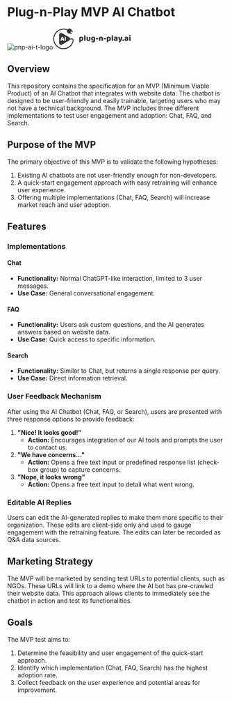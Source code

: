 # Plug-n-Play MVP AI Chatbot
![pnp-ai-t-logo](https://github.com/Gin-n-Tonicc/Plug-n-Play/assets/107267662/eea3ca39-8fc2-48ef-bdd2-57f496819596)<svg width="180" height="50" viewBox="0 0 180 50" fill="none" xmlns="http://www.w3.org/2000/svg">
<path d="M39.0889 8.70302C35.1597 5.33959 30.0565 3.30811 24.4788 3.30811C12.0641 3.30811 2 13.3722 2 25.7869C2 38.2016 12.0641 48.2658 24.4788 48.2658C35.8788 48.2658 45.2967 39.7796 46.7601 28.7798C46.9786 27.1374 45.6144 25.7869 43.9576 25.7869H36.5" stroke="#343434" stroke-width="2.1" stroke-linejoin="round"/>
<path d="M37.4245 22.0961C40.2434 23.7069 40.2434 27.7716 37.4245 29.3825L20.7056 38.9361C17.9083 40.5346 14.4278 38.5147 14.4278 35.2929L14.4278 16.1856C14.4278 12.9638 17.9083 10.944 20.7056 12.5424L37.4245 22.0961Z" fill="#343434"/>
<path d="M35.2264 12.7106C32.5027 11.1381 31.5695 7.65528 33.142 4.93158C34.7145 2.20788 38.1973 1.27467 40.921 2.8472L42.4784 3.74635C43.3385 4.24294 43.6332 5.34277 43.1366 6.20288L39.2403 12.9515C38.7437 13.8116 37.6439 14.1063 36.7837 13.6098L35.2264 12.7106Z" fill="#343434"/>
<path d="M39.6553 11.6338L42.2509 13.1324" stroke="#343434" stroke-width="2.5" stroke-linecap="round"/>
<path d="M42.2029 7.22119L44.7985 8.71978" stroke="#343434" stroke-width="2.5" stroke-linecap="round"/>
<path d="M29.7579 29.877C29.6524 29.9058 29.4845 29.9346 29.2543 29.9634C29.0337 29.9921 28.8132 30.0065 28.5926 30.0065C28.372 30.0065 28.1754 29.9873 28.0027 29.949C27.8397 29.9202 27.7006 29.8626 27.5855 29.7763C27.4704 29.69 27.3841 29.5701 27.3266 29.4167C27.269 29.2632 27.2402 29.0618 27.2402 28.8124V21.2164C27.3457 21.1972 27.5136 21.1732 27.7438 21.1445C27.9739 21.1061 28.1945 21.0869 28.4055 21.0869C28.6261 21.0869 28.8179 21.1061 28.981 21.1445C29.1536 21.1732 29.2975 21.2308 29.4126 21.3171C29.5277 21.4034 29.614 21.5233 29.6715 21.6768C29.7291 21.8302 29.7579 22.0316 29.7579 22.281V29.877Z" fill="white"/>
<path d="M20.0765 21.4756C20.2396 21.3797 20.4841 21.2886 20.8102 21.2022C21.1459 21.1159 21.4816 21.0728 21.8173 21.0728C22.2968 21.0728 22.7188 21.1447 23.0833 21.2886C23.4573 21.4228 23.6971 21.6386 23.8026 21.9359C23.9753 22.4347 24.1623 23.0149 24.3637 23.6767C24.5651 24.3385 24.7665 25.0242 24.9679 25.734C25.1693 26.4341 25.3659 27.1294 25.5578 27.82C25.7496 28.501 25.9174 29.1052 26.0613 29.6327C25.9462 29.767 25.7736 29.8725 25.5434 29.9492C25.3132 30.0355 25.0399 30.0787 24.7234 30.0787C24.4932 30.0787 24.2966 30.0595 24.1335 30.0211C23.9801 29.9828 23.8506 29.9252 23.7451 29.8485C23.6492 29.7718 23.5676 29.6711 23.5005 29.5464C23.443 29.4217 23.3902 29.2778 23.3423 29.1148L23.0833 28.1221H20.4794C20.4026 28.4098 20.3259 28.7072 20.2492 29.0141C20.1724 29.321 20.0957 29.6183 20.019 29.906C19.8847 29.954 19.7409 29.9924 19.5874 30.0211C19.4435 30.0595 19.2661 30.0787 19.0551 30.0787C18.566 30.0787 18.2015 29.9971 17.9617 29.8341C17.7315 29.6615 17.6165 29.4265 17.6165 29.1292C17.6165 28.9949 17.6356 28.8606 17.674 28.7263C17.7124 28.5921 17.7555 28.4338 17.8035 28.2516C17.8706 27.9926 17.9617 27.6713 18.0768 27.2877C18.2015 26.9041 18.3358 26.4917 18.4796 26.0505C18.6235 25.5997 18.777 25.1393 18.94 24.6694C19.1031 24.1994 19.2565 23.7582 19.4004 23.3458C19.5442 22.9238 19.6737 22.5498 19.7888 22.2237C19.9135 21.8976 20.0094 21.6482 20.0765 21.4756ZM21.8029 23.3314C21.6686 23.7342 21.5152 24.185 21.3425 24.6838C21.1795 25.1729 21.0308 25.6716 20.8966 26.1799H22.6805C22.5462 25.662 22.4071 25.1585 22.2633 24.6694C22.129 24.1706 22.0043 23.7247 21.8892 23.3314H21.8029Z" fill="white"/>
<path d="M175.719 18.3226C175.719 17.8366 175.879 17.4274 176.199 17.0949C176.531 16.7624 176.966 16.5962 177.503 16.5962C178.04 16.5962 178.469 16.7624 178.788 17.0949C179.121 17.4274 179.287 17.8366 179.287 18.3226C179.287 18.8085 179.121 19.2177 178.788 19.5502C178.469 19.8827 178.04 20.0489 177.503 20.0489C176.966 20.0489 176.531 19.8827 176.199 19.5502C175.879 19.2177 175.719 18.8085 175.719 18.3226ZM179.134 30.2154C178.993 30.2409 178.782 30.2729 178.501 30.3113C178.232 30.3624 177.957 30.388 177.676 30.388C177.394 30.388 177.139 30.3688 176.909 30.3305C176.691 30.2921 176.506 30.2154 176.352 30.1003C176.199 29.9852 176.077 29.8317 175.988 29.6399C175.911 29.4353 175.873 29.1731 175.873 28.8534V21.0464C176.013 21.0208 176.218 20.9889 176.487 20.9505C176.768 20.8993 177.049 20.8738 177.331 20.8738C177.612 20.8738 177.861 20.8929 178.079 20.9313C178.309 20.9697 178.501 21.0464 178.654 21.1615C178.808 21.2766 178.923 21.4364 178.999 21.641C179.089 21.8329 179.134 22.0886 179.134 22.4083V30.2154Z" fill="#343434"/>
<path d="M169.352 28.163C169.569 28.163 169.806 28.1438 170.062 28.1055C170.33 28.0543 170.528 27.9904 170.656 27.9136V26.3791L169.275 26.4942C168.917 26.5198 168.623 26.5965 168.393 26.7244C168.163 26.8522 168.047 27.0441 168.047 27.2998C168.047 27.5556 168.143 27.7666 168.335 27.9328C168.54 28.0863 168.879 28.163 169.352 28.163ZM169.198 20.6245C169.889 20.6245 170.516 20.6948 171.078 20.8355C171.654 20.9762 172.14 21.1936 172.536 21.4877C172.945 21.769 173.259 22.1335 173.476 22.5811C173.693 23.0159 173.802 23.5338 173.802 24.1348V28.4316C173.802 28.764 173.706 29.039 173.514 29.2564C173.335 29.461 173.118 29.64 172.862 29.7935C172.031 30.2922 170.861 30.5416 169.352 30.5416C168.674 30.5416 168.06 30.4776 167.51 30.3498C166.973 30.2219 166.507 30.0301 166.11 29.7743C165.726 29.5185 165.426 29.1924 165.209 28.796C165.004 28.3996 164.902 27.9392 164.902 27.4149C164.902 26.5325 165.164 25.8548 165.688 25.3816C166.212 24.9085 167.024 24.6144 168.124 24.4993L170.637 24.2307V24.0964C170.637 23.7256 170.471 23.4634 170.138 23.31C169.819 23.1437 169.352 23.0606 168.738 23.0606C168.252 23.0606 167.779 23.1118 167.319 23.2141C166.858 23.3164 166.443 23.4443 166.072 23.5977C165.905 23.4826 165.765 23.31 165.65 23.0798C165.535 22.8368 165.477 22.5875 165.477 22.3317C165.477 21.9992 165.554 21.7371 165.707 21.5452C165.874 21.3406 166.123 21.168 166.455 21.0273C166.826 20.8867 167.261 20.7844 167.76 20.7204C168.271 20.6565 168.751 20.6245 169.198 20.6245Z" fill="#343434"/>
<path d="M160.16 28.6806C160.16 28.1435 160.326 27.6959 160.658 27.3379C160.991 26.9798 161.445 26.8008 162.02 26.8008C162.596 26.8008 163.05 26.9798 163.382 27.3379C163.715 27.6959 163.881 28.1435 163.881 28.6806C163.881 29.2177 163.715 29.6653 163.382 30.0233C163.05 30.3814 162.596 30.5604 162.02 30.5604C161.445 30.5604 160.991 30.3814 160.658 30.0233C160.326 29.6653 160.16 29.2177 160.16 28.6806Z" fill="#343434"/>
<path d="M152.396 27.8559C152.255 27.5362 152.102 27.1781 151.936 26.7817C151.782 26.3853 151.616 25.9313 151.437 25.4198C151.271 24.9083 151.091 24.3264 150.9 23.6742C150.721 23.0093 150.529 22.2484 150.324 21.3916C150.503 21.2126 150.74 21.0591 151.034 20.9312C151.341 20.7905 151.673 20.7202 152.031 20.7202C152.479 20.7202 152.85 20.8161 153.144 21.0079C153.438 21.187 153.655 21.5323 153.796 22.0438L155.312 27.3188H155.388C155.542 26.884 155.689 26.4109 155.829 25.8993C155.983 25.3878 156.13 24.8635 156.271 24.3264C156.411 23.7765 156.539 23.233 156.654 22.696C156.782 22.1461 156.891 21.609 156.98 21.0847C157.441 20.8417 157.946 20.7202 158.496 20.7202C158.943 20.7202 159.314 20.8161 159.608 21.0079C159.902 21.1998 160.049 21.5323 160.049 22.0054C160.049 22.3507 160.005 22.7535 159.915 23.2139C159.826 23.6614 159.704 24.141 159.551 24.6525C159.41 25.164 159.237 25.6947 159.033 26.2446C158.841 26.7817 158.636 27.3124 158.419 27.8367C158.202 28.361 157.978 28.8597 157.748 29.3329C157.517 29.7933 157.294 30.2089 157.076 30.5797C156.718 31.2063 156.386 31.7179 156.079 32.1143C155.772 32.5107 155.478 32.8176 155.196 33.035C154.915 33.2652 154.634 33.4187 154.352 33.4954C154.071 33.5849 153.777 33.6297 153.47 33.6297C152.933 33.6297 152.498 33.4698 152.166 33.1501C151.833 32.8304 151.635 32.4148 151.571 31.9033C151.98 31.5836 152.389 31.2255 152.799 30.8291C153.208 30.4455 153.579 30.049 153.911 29.6398C153.694 29.5759 153.457 29.4288 153.202 29.1986C152.959 28.9557 152.69 28.5081 152.396 27.8559Z" fill="#343434"/>
<path d="M144.719 28.163C144.936 28.163 145.173 28.1438 145.428 28.1055C145.697 28.0543 145.895 27.9904 146.023 27.9136V26.3791L144.642 26.4942C144.284 26.5198 143.99 26.5965 143.76 26.7244C143.529 26.8522 143.414 27.0441 143.414 27.2998C143.414 27.5556 143.51 27.7666 143.702 27.9328C143.907 28.0863 144.246 28.163 144.719 28.163ZM144.565 20.6245C145.256 20.6245 145.882 20.6948 146.445 20.8355C147.021 20.9762 147.507 21.1936 147.903 21.4877C148.312 21.769 148.625 22.1335 148.843 22.5811C149.06 23.0159 149.169 23.5338 149.169 24.1348V28.4316C149.169 28.764 149.073 29.039 148.881 29.2564C148.702 29.461 148.485 29.64 148.229 29.7935C147.398 30.2922 146.228 30.5416 144.719 30.5416C144.041 30.5416 143.427 30.4776 142.877 30.3498C142.34 30.2219 141.873 30.0301 141.477 29.7743C141.093 29.5185 140.793 29.1924 140.575 28.796C140.371 28.3996 140.269 27.9392 140.269 27.4149C140.269 26.5325 140.531 25.8548 141.055 25.3816C141.579 24.9085 142.391 24.6144 143.491 24.4993L146.004 24.2307V24.0964C146.004 23.7256 145.838 23.4634 145.505 23.31C145.186 23.1437 144.719 23.0606 144.105 23.0606C143.619 23.0606 143.146 23.1118 142.685 23.2141C142.225 23.3164 141.81 23.4443 141.439 23.5977C141.272 23.4826 141.132 23.31 141.017 23.0798C140.902 22.8368 140.844 22.5875 140.844 22.3317C140.844 21.9992 140.921 21.7371 141.074 21.5452C141.24 21.3406 141.49 21.168 141.822 21.0273C142.193 20.8867 142.628 20.7844 143.127 20.7204C143.638 20.6565 144.118 20.6245 144.565 20.6245Z" fill="#343434"/>
<path d="M138.671 30.2152C138.531 30.2408 138.32 30.2728 138.038 30.3112C137.77 30.3623 137.495 30.3879 137.214 30.3879C136.932 30.3879 136.676 30.3687 136.446 30.3303C136.229 30.292 136.043 30.2153 135.89 30.1002C135.736 29.9851 135.615 29.8316 135.525 29.6398C135.449 29.4352 135.41 29.173 135.41 28.8533V17.7278C135.551 17.7022 135.756 17.6703 136.024 17.6319C136.306 17.5808 136.587 17.5552 136.868 17.5552C137.15 17.5552 137.399 17.5744 137.616 17.6127C137.847 17.6511 138.038 17.7278 138.192 17.8429C138.345 17.958 138.46 18.1178 138.537 18.3225C138.627 18.5143 138.671 18.77 138.671 19.0897V30.2152Z" fill="#343434"/>
<path d="M128.41 20.6245C129.177 20.6245 129.887 20.7268 130.539 20.9314C131.204 21.1232 131.773 21.4238 132.246 21.833C132.719 22.2422 133.09 22.7601 133.359 23.3867C133.627 24.0005 133.761 24.7358 133.761 25.5926C133.761 26.4111 133.646 27.1272 133.416 27.741C133.186 28.3548 132.86 28.8727 132.438 29.2947C132.016 29.704 131.504 30.0109 130.903 30.2155C130.315 30.4201 129.656 30.5224 128.928 30.5224C128.378 30.5224 127.866 30.4393 127.393 30.273V33.4572C127.265 33.4956 127.061 33.534 126.779 33.5723C126.498 33.6235 126.21 33.649 125.916 33.649C125.635 33.649 125.379 33.6299 125.149 33.5915C124.931 33.5531 124.746 33.4764 124.592 33.3613C124.439 33.2462 124.324 33.0864 124.247 32.8818C124.17 32.6899 124.132 32.4342 124.132 32.1145V22.9072C124.132 22.5619 124.202 22.2806 124.343 22.0632C124.497 21.8458 124.701 21.6475 124.957 21.4685C125.353 21.2128 125.846 21.0082 126.434 20.8547C127.022 20.7012 127.681 20.6245 128.41 20.6245ZM128.448 27.952C129.765 27.952 130.424 27.1656 130.424 25.5926C130.424 24.7742 130.258 24.1668 129.925 23.7703C129.605 23.3739 129.139 23.1757 128.525 23.1757C128.282 23.1757 128.064 23.2077 127.873 23.2716C127.681 23.3228 127.514 23.3867 127.374 23.4634V27.6835C127.527 27.7602 127.694 27.8241 127.873 27.8753C128.052 27.9264 128.243 27.952 128.448 27.952Z" fill="#343434"/>
<path d="M117.293 26.6665C117.204 26.5258 117.121 26.3404 117.044 26.1102C116.967 25.88 116.929 25.6371 116.929 25.3813C116.929 24.9082 117.038 24.5693 117.255 24.3647C117.472 24.1473 117.754 24.0386 118.099 24.0386H122.204C122.281 24.1792 122.357 24.3647 122.434 24.5948C122.524 24.825 122.568 25.068 122.568 25.3238C122.568 25.7969 122.46 26.1422 122.242 26.3596C122.025 26.5642 121.744 26.6665 121.398 26.6665H117.293Z" fill="#343434"/>
<path d="M112.076 24.3266C112.076 23.9302 111.961 23.6425 111.73 23.4634C111.513 23.2716 111.213 23.1757 110.829 23.1757C110.573 23.1757 110.317 23.2077 110.062 23.2716C109.819 23.3356 109.608 23.4315 109.429 23.5593V30.2155C109.301 30.2538 109.096 30.2922 108.815 30.3306C108.546 30.3689 108.265 30.3881 107.971 30.3881C107.689 30.3881 107.434 30.3689 107.204 30.3306C106.986 30.2922 106.801 30.2155 106.647 30.1004C106.494 29.9853 106.372 29.8318 106.283 29.64C106.206 29.4354 106.168 29.1733 106.168 28.8536V23.099C106.168 22.7537 106.238 22.4724 106.379 22.255C106.532 22.0376 106.737 21.8394 106.993 21.6603C107.427 21.3534 107.971 21.1041 108.623 20.9122C109.288 20.7204 110.023 20.6245 110.829 20.6245C112.274 20.6245 113.387 20.9442 114.167 21.5836C114.947 22.2102 115.337 23.0862 115.337 24.2115V30.2155C115.209 30.2538 115.004 30.2922 114.723 30.3306C114.454 30.3689 114.173 30.3881 113.879 30.3881C113.598 30.3881 113.342 30.3689 113.112 30.3306C112.894 30.2922 112.709 30.2155 112.555 30.1004C112.402 29.9853 112.28 29.8318 112.191 29.64C112.114 29.4354 112.076 29.1733 112.076 28.8536V24.3266Z" fill="#343434"/>
<path d="M99.3291 26.6665C99.2395 26.5258 99.1564 26.3404 99.0797 26.1102C99.003 25.88 98.9646 25.6371 98.9646 25.3813C98.9646 24.9082 99.0733 24.5693 99.2907 24.3647C99.5081 24.1473 99.7894 24.0386 100.135 24.0386H104.24C104.316 24.1792 104.393 24.3647 104.47 24.5948C104.559 24.825 104.604 25.068 104.604 25.3238C104.604 25.7969 104.495 26.1422 104.278 26.3596C104.061 26.5642 103.779 26.6665 103.434 26.6665H99.3291Z" fill="#343434"/>
<path d="M93.0494 20.6245C93.7783 20.6245 94.4369 20.7204 95.0251 20.9122C95.6262 21.0913 96.1313 21.3279 96.5405 21.622C96.7963 21.801 96.9945 21.9992 97.1352 22.2166C97.2886 22.434 97.3653 22.7153 97.3653 23.0606V29.7743C97.3653 30.4521 97.2375 31.0339 96.9817 31.5198C96.7259 32.0186 96.3743 32.4278 95.9267 32.7475C95.4919 33.08 94.974 33.323 94.373 33.4764C93.7847 33.6299 93.1517 33.7066 92.474 33.7066C91.3103 33.7066 90.3959 33.5467 89.7309 33.227C89.066 32.9201 88.7335 32.415 88.7335 31.7117C88.7335 31.4175 88.791 31.1554 88.9061 30.9252C89.034 30.7078 89.1747 30.5416 89.3281 30.4265C89.699 30.6311 90.1146 30.8037 90.5749 30.9444C91.0481 31.0851 91.534 31.1554 92.0328 31.1554C92.7233 31.1554 93.2732 31.0403 93.6824 30.8101C94.0916 30.5799 94.2962 30.2091 94.2962 29.6976V29.3907C93.7719 29.6208 93.1325 29.7359 92.378 29.7359C91.8026 29.7359 91.2527 29.6528 90.7284 29.4866C90.2169 29.3075 89.7629 29.039 89.3665 28.6809C88.9828 28.3101 88.6695 27.8369 88.4266 27.2615C88.1964 26.686 88.0813 26.0018 88.0813 25.209C88.0813 24.4289 88.2028 23.7512 88.4458 23.1757C88.7015 22.6003 89.0468 22.1271 89.4816 21.7562C89.9292 21.3726 90.4535 21.0913 91.0545 20.9122C91.6683 20.7204 92.3333 20.6245 93.0494 20.6245ZM94.2387 23.4059C94.1492 23.3547 94.0149 23.3036 93.8359 23.2524C93.6696 23.2013 93.4586 23.1757 93.2029 23.1757C92.5763 23.1757 92.1031 23.3547 91.7834 23.7128C91.4765 24.0581 91.323 24.5568 91.323 25.209C91.323 25.9507 91.4765 26.4878 91.7834 26.8203C92.1031 27.14 92.5059 27.2998 92.9919 27.2998C93.5162 27.2998 93.9318 27.1783 94.2387 26.9354V23.4059Z" fill="#343434"/>
<path d="M77.3389 21.0462C77.4667 21.0078 77.665 20.9694 77.9335 20.9311C78.2148 20.8927 78.5026 20.8735 78.7967 20.8735C79.078 20.8735 79.3274 20.8927 79.5448 20.9311C79.775 20.9694 79.9668 21.0462 80.1202 21.1613C80.2737 21.2764 80.3888 21.4362 80.4655 21.6408C80.555 21.8326 80.5998 22.0884 80.5998 22.4081V26.5322C80.5998 27.0565 80.7277 27.4338 80.9834 27.6639C81.2392 27.8813 81.61 27.99 82.096 27.99C82.3901 27.99 82.6267 27.9645 82.8057 27.9133C82.9975 27.8622 83.1446 27.811 83.2469 27.7598V21.0462C83.3748 21.0078 83.573 20.9694 83.8415 20.9311C84.1229 20.8927 84.4106 20.8735 84.7047 20.8735C84.9861 20.8735 85.2354 20.8927 85.4528 20.9311C85.683 20.9694 85.8748 21.0462 86.0283 21.1613C86.1817 21.2764 86.2968 21.4362 86.3735 21.6408C86.4631 21.8326 86.5078 22.0884 86.5078 22.4081V28.2394C86.5078 28.8788 86.2393 29.3583 85.7022 29.678C85.2546 29.9594 84.7175 30.1704 84.0909 30.311C83.4771 30.4645 82.8057 30.5412 82.0768 30.5412C81.3862 30.5412 80.7469 30.4645 80.1586 30.311C79.5831 30.1576 79.0844 29.921 78.6624 29.6013C78.2404 29.2816 77.9143 28.8724 77.6841 28.3737C77.454 27.8622 77.3389 27.2483 77.3389 26.5322V21.0462Z" fill="#343434"/>
<path d="M75.2809 30.2152C75.1403 30.2408 74.9293 30.2728 74.6479 30.3112C74.3794 30.3623 74.1045 30.3879 73.8231 30.3879C73.5418 30.3879 73.286 30.3687 73.0558 30.3303C72.8384 30.292 72.653 30.2153 72.4996 30.1002C72.3461 29.9851 72.2246 29.8316 72.1351 29.6398C72.0584 29.4352 72.02 29.173 72.02 28.8533V17.7278C72.1607 17.7022 72.3653 17.6703 72.6338 17.6319C72.9152 17.5808 73.1965 17.5552 73.4778 17.5552C73.7592 17.5552 74.0085 17.5744 74.2259 17.6127C74.4561 17.6511 74.6479 17.7278 74.8014 17.8429C74.9549 17.958 75.0699 18.1178 75.1467 18.3225C75.2362 18.5143 75.2809 18.77 75.2809 19.0897V30.2152Z" fill="#343434"/>
<path d="M65.0195 20.6245C65.7868 20.6245 66.4965 20.7268 67.1487 20.9314C67.8137 21.1232 68.3827 21.4238 68.8559 21.833C69.329 22.2422 69.6999 22.7601 69.9684 23.3867C70.237 24.0005 70.3713 24.7358 70.3713 25.5926C70.3713 26.4111 70.2562 27.1272 70.026 27.741C69.7958 28.3548 69.4697 28.8727 69.0477 29.2947C68.6257 29.704 68.1142 30.0109 67.5132 30.2155C66.9249 30.4201 66.2663 30.5224 65.5374 30.5224C64.9875 30.5224 64.476 30.4393 64.0029 30.273V33.4572C63.875 33.4956 63.6704 33.534 63.389 33.5723C63.1077 33.6235 62.82 33.649 62.5259 33.649C62.2445 33.649 61.9888 33.6299 61.7586 33.5915C61.5412 33.5531 61.3558 33.4764 61.2023 33.3613C61.0489 33.2462 60.9338 33.0864 60.857 32.8818C60.7803 32.6899 60.7419 32.4342 60.7419 32.1145V22.9072C60.7419 22.5619 60.8123 22.2806 60.9529 22.0632C61.1064 21.8458 61.311 21.6475 61.5668 21.4685C61.9632 21.2128 62.4555 21.0082 63.0438 20.8547C63.632 20.7012 64.2906 20.6245 65.0195 20.6245ZM65.0579 27.952C66.375 27.952 67.0336 27.1656 67.0336 25.5926C67.0336 24.7742 66.8674 24.1668 66.5349 23.7703C66.2152 23.3739 65.7484 23.1757 65.1346 23.1757C64.8916 23.1757 64.6742 23.2077 64.4824 23.2716C64.2906 23.3228 64.1244 23.3867 63.9837 23.4634V27.6835C64.1371 27.7602 64.3034 27.8241 64.4824 27.8753C64.6614 27.9264 64.8533 27.952 65.0579 27.952Z" fill="#343434"/>
</svg>


## Overview
This repository contains the specification for an MVP (Minimum Viable Product) of an AI Chatbot that integrates with website data. The chatbot is designed to be user-friendly and easily trainable, targeting users who may not have a technical background. The MVP includes three different implementations to test user engagement and adoption: Chat, FAQ, and Search.

## Purpose of the MVP
The primary objective of this MVP is to validate the following hypotheses:
1. Existing AI chatbots are not user-friendly enough for non-developers.
2. A quick-start engagement approach with easy retraining will enhance user experience.
3. Offering multiple implementations (Chat, FAQ, Search) will increase market reach and user adoption.

## Features

### Implementations
#### Chat
- **Functionality:** Normal ChatGPT-like interaction, limited to 3 user messages.
- **Use Case:** General conversational engagement.

#### FAQ
- **Functionality:** Users ask custom questions, and the AI generates answers based on website data.
- **Use Case:** Quick access to specific information.

#### Search
- **Functionality:** Similar to Chat, but returns a single response per query.
- **Use Case:** Direct information retrieval.

### User Feedback Mechanism
After using the AI Chatbot (Chat, FAQ, or Search), users are presented with three response options to provide feedback:
1. **"Nice! It looks good!"**
   - **Action:** Encourages integration of our AI tools and prompts the user to contact us.
2. **"We have concerns..."**
   - **Action:** Opens a free text input or predefined response list (check-box group) to capture concerns.
3. **"Nope, it looks wrong"**
   - **Action:** Opens a free text input to detail what went wrong.

### Editable AI Replies
Users can edit the AI-generated replies to make them more specific to their organization. These edits are client-side only and used to gauge engagement with the retraining feature. The edits can later be recorded as Q&A data sources.

## Marketing Strategy
The MVP will be marketed by sending test URLs to potential clients, such as NGOs. These URLs will link to a demo where the AI bot has pre-crawled their website data. This approach allows clients to immediately see the chatbot in action and test its functionalities.

## Goals
The MVP test aims to:
1. Determine the feasibility and user engagement of the quick-start approach.
2. Identify which implementation (Chat, FAQ, Search) has the highest adoption rate.
3. Collect feedback on the user experience and potential areas for improvement.

